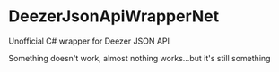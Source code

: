 # DeezerJsonApiWrapperNet
 
Unofficial C# wrapper for Deezer JSON API  

Something doesn't work, almost nothing works...but it's still something
